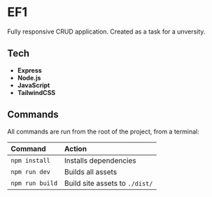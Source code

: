 # EF1

Fully responsive CRUD application. Created as a task for a unversity.

## Tech

- **Express**
- **Node.js**
- **JavaScript**
- **TailwindCSS**

## Commands

All commands are run from the root of the project, from a terminal:

| Command         | Action                                    |
| :-------------- | :---------------------------------------- |
| `npm install`   | Installs dependencies                     |
| `npm run dev`   | Builds all assets                         |
| `npm run build` | Build site assets to `./dist/` |
